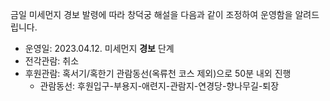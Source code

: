 금일 미세먼지 경보 발령에 따라 창덕궁 해설을 다음과 같이 조정하여 운영함을 알려드립니다.
- 운영일: 2023.04.12. 미세먼지 **경보** 단계
- 전각관람: 취소
- 후원관람: 혹서기/혹한기 관람동선(옥류천 코스 제외)으로 50분 내외 진행
  * 관람동선: 후원입구-부용지-애련지-관람지-연경당-향나무길-퇴장